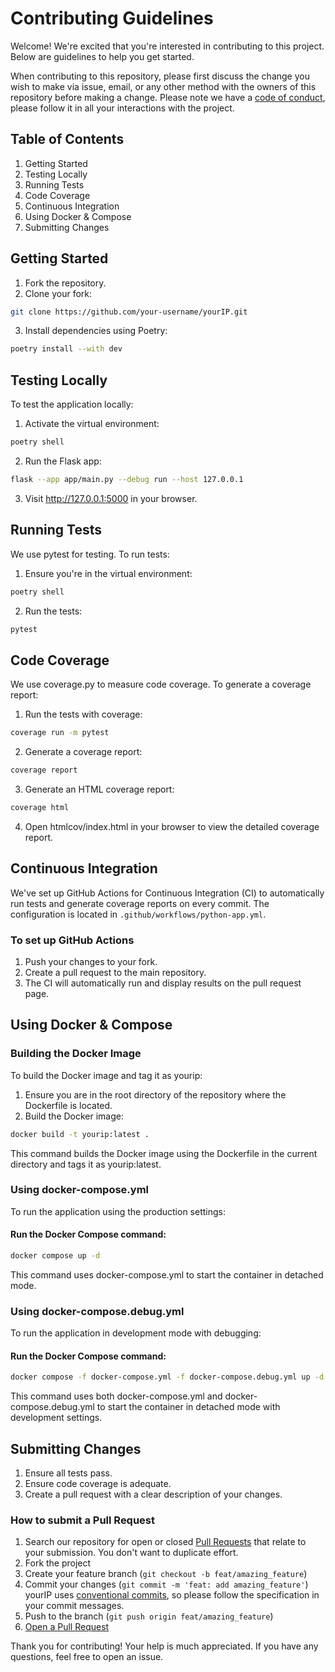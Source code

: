# Contributing Guidelines

Welcome! We're excited that you're interested in contributing to this project. Below are guidelines to help you get started.

When contributing to this repository, please first discuss the change you wish to make via issue, email, or any other method with the owners of this repository before making a change. Please note we have a [code of conduct](CODE_OF_CONDUCT.md), please follow it in all your interactions with the project.

## Table of Contents

1. Getting Started
1. Testing Locally
1. Running Tests
1. Code Coverage
1. Continuous Integration
1. Using Docker & Compose
1. Submitting Changes

## Getting Started

1. Fork the repository.
2. Clone your fork:

```bash
git clone https://github.com/your-username/yourIP.git
```

3. Install dependencies using Poetry:

```bash
poetry install --with dev
```

## Testing Locally

To test the application locally:

1. Activate the virtual environment:

```bash
poetry shell
```

2. Run the Flask app:

```bash
flask --app app/main.py --debug run --host 127.0.0.1
```

3. Visit <http://127.0.0.1:5000> in your browser.

## Running Tests

We use pytest for testing. To run tests:

1. Ensure you're in the virtual environment:

```bash
poetry shell
```

2. Run the tests:

```bash
pytest
```

## Code Coverage

We use coverage.py to measure code coverage. To generate a coverage report:

1. Run the tests with coverage:

```bash
coverage run -m pytest
```

2. Generate a coverage report:

```bash
coverage report
```

3. Generate an HTML coverage report:

```bash
coverage html
```

4. Open htmlcov/index.html in your browser to view the detailed coverage report.

## Continuous Integration

We've set up GitHub Actions for Continuous Integration (CI) to automatically run tests and generate coverage reports on every commit. The configuration is located in `.github/workflows/python-app.yml`.

### To set up GitHub Actions

1. Push your changes to your fork.
2. Create a pull request to the main repository.
3. The CI will automatically run and display results on the pull request page.

## Using Docker & Compose

### Building the Docker Image

To build the Docker image and tag it as yourip:

1. Ensure you are in the root directory of the repository where the Dockerfile is located.
1. Build the Docker image:

```bash
docker build -t yourip:latest .
```

This command builds the Docker image using the Dockerfile in the current directory and tags it as yourip:latest.

### Using docker-compose.yml

To run the application using the production settings:

#### Run the Docker Compose command:

```bash
docker compose up -d
```

This command uses docker-compose.yml to start the container in detached mode.

### Using docker-compose.debug.yml

To run the application in development mode with debugging:

#### Run the Docker Compose command:

```bash
docker compose -f docker-compose.yml -f docker-compose.debug.yml up -d
```

This command uses both docker-compose.yml and docker-compose.debug.yml to start the container in detached mode with development settings.

## Submitting Changes

1. Ensure all tests pass.
2. Ensure code coverage is adequate.
3. Create a pull request with a clear description of your changes.

### How to submit a Pull Request

1. Search our repository for open or closed
   [Pull Requests](https://github.com/mauvehed/yourip/pulls)
   that relate to your submission. You don't want to duplicate effort.
2. Fork the project
3. Create your feature branch (`git checkout -b feat/amazing_feature`)
4. Commit your changes (`git commit -m 'feat: add amazing_feature'`) yourIP uses [conventional commits](https://www.conventionalcommits.org), so please follow the specification in your commit messages.
5. Push to the branch (`git push origin feat/amazing_feature`)
6. [Open a Pull Request](https://github.com/mauvehed/yourip/compare?expand=1)

Thank you for contributing! Your help is much appreciated. If you have any questions, feel free to open an issue.
